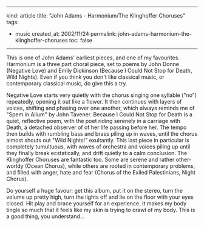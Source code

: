 -----
kind: article
title: "John Adams - Harmonium/The Klinghoffer Choruses"
tags:
- music
created_at: 2002/11/24
permalink: john-adams-harmonium-the-klinghoffer-choruses
toc: false
-----

<p>This is one of John Adams' earliest pieces, and one of my favourites. Harmonium is a three part choral piece, set to poems by John Donne (Negative Love) and Emily Dickinson (Because I Could Not Stop for Death, Wild Nights). Even if you think you don't like classical music, or contemporary classical music, do give this a try.</p>

<p>Negative Love starts very quietly with the chorus singing one syllable ("no") repeatedly, opening it out like a flower. It then continues with layers of voices, shifting and phasing over one another, which always reminds me of "Spem in Alium" by John Tavener. Because I Could Not Stop for Death is a quiet, reflective poem, with the poet riding serenely in a carriage with Death, a detached observer of of her life passing before her. The tempo then builds with rumbling bass and brass piling up in waves, until the chorus almost shouts out "Wild Nights!" exultantly. This last piece in particular is completely tumultuous, with waves of orchestra and voices piling up until they finally break ecstatically, and drift quietly to a calm conclusion. The Klinghoffer Choruses are fantastic too. Some are serene and rather other-worldy (Ocean Chorus), while others are rooted in contemporary problems, and filled with anger, hate and fear (Chorus of the Exiled Palestinians, Night Chorus).</p>

<p>Do yourself a huge favour: get this album, put it on the stereo, turn the volume up pretty high, turn the lights off and lie on the floor with your eyes closed. Hit play and brace yourself for an experience. It makes my body tingle so much that it feels like my skin is trying to crawl of my body. This is a good thing, you understand...</p>
